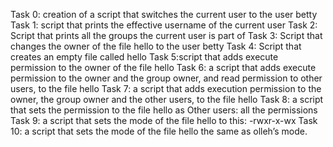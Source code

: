 Task 0: creation of a script that switches the current user to the user betty
Task 1: script that prints the effective username of the current user
Task 2: Script that prints all the groups the current user is part of
Task 3: Script that changes the owner of the file hello to the user betty
Task 4: Script that creates an empty file called hello
Task 5:script that adds execute permission to the owner of the file hello
Task 6: a script that adds execute permission to the owner and the group owner, and read permission to other users, to the file hello
Task 7: a script that adds execution permission to the owner, the group owner and the other users, to the file hello
Task 8: a script that sets the permission to the file hello as Other users: all the permissions
Task 9:  a script that sets the mode of the file hello to this: -rwxr-x-wx
Task 10: a script that sets the mode of the file hello the same as olleh’s mode.
